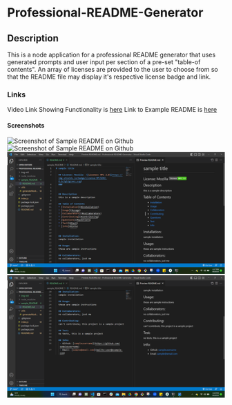 # Professional-README-Generator

## Description

This is a node application for a professional README generator that uses generated prompts and user input per section of a pre-set "table-of contents". An array of licenses are provided to the user to choose from so that the README file may display it's respective license badge and link.

### Links

Video Link Showing Functionality is [here](./img-vid/README-Generator-vid.webm)
Link to Example README is [here](./sample_README/README.md)

#### Screenshots

![Screenshot of Sample README on Github]()
![Screenshot of Sample README on Github]()
![Screenshot of Sample README on VS code](./img-vid/sample_README1.png)
![Screenshot of Sample README on VS code](./img-vid/sample_README2.png)
